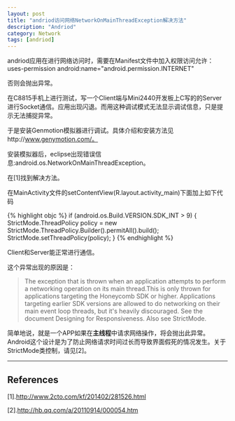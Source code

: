 ```yaml
---
layout: post
title: "andriod访问网络NetworkOnMainThreadException解决方法"
description: "Andriod"
category: Network
tags: [andriod]
---
```


andriod应用在进行网络访问时，需要在Manifest文件中加入权限访问允许：uses-permission android:name="android.permission.INTERNET"

否则会抛出异常。

在C8815手机上进行测试，写一个Client端与Mini2440开发板上C写的的Server进行Socket通信。应用出现闪退。而用这种调试模式无法显示调试信息，只是提示无法捕捉异常。

于是安装Genmotion模拟器进行调试。具体介绍和安装方法见http://www.genymotion.com/。

安装模拟器后，eclipse出现错误信息:android.os.NetworkOnMainThreadException。

在[1]找到解决方法。

在MainActivity文件的setContentView(R.layout.activity_main)下面加上如下代码

{% highlight objc %}
    if (android.os.Build.VERSION.SDK_INT > 9) {
    StrictMode.ThreadPolicy policy = new StrictMode.ThreadPolicy.Builder().permitAll().build();
    StrictMode.setThreadPolicy(policy);
    }
{% endhighlight %}

Client和Server能正常进行通信。

这个异常出现的原因是：

> The exception that is thrown when an application attempts to perform a networking operation on its main thread.This is only thrown for applications targeting the Honeycomb SDK or higher. Applications targeting earlier SDK versions are allowed to do networking on their main event loop threads, but it's heavily discouraged. See the document Designing for Responsiveness.
Also see StrictMode.

简单地说，就是一个APP如果在**主线程**中请求网络操作，将会抛出此异常。Android这个设计是为了防止网络请求时间过长而导致界面假死的情况发生。关于 StrictMode类控制，请见[2]。

-----------------------------------------------------
## References
[1].http://www.2cto.com/kf/201402/281526.html

[2].http://hb.qq.com/a/20110914/000054.htm

